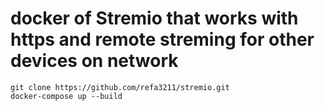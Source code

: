 # docker of Stremio that works with https and remote streming for other devices on network 

```
git clone https://github.com/refa3211/stremio.git
docker-compose up --build
```
